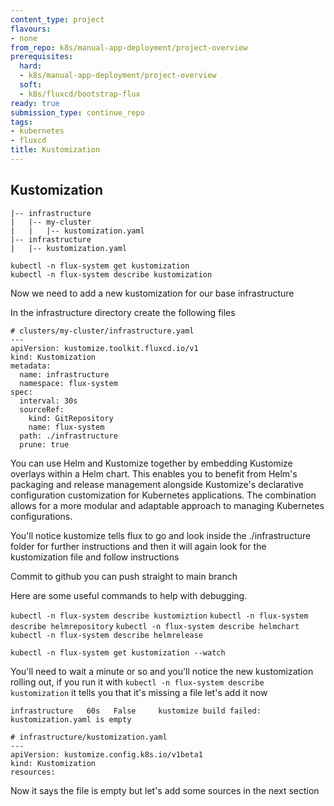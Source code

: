 ```yaml
---
content_type: project
flavours:
- none
from_repo: k8s/manual-app-deployment/project-overview
prerequisites:
  hard:
  - k8s/manual-app-deployment/project-overview
  soft:
  - k8s/fluxcd/bootstrap-flux
ready: true
submission_type: continue_repo
tags:
- kubernetes
- fluxcd
title: Kustomization
---
```


## Kustomization

```
|-- infrastructure
|   |-- my-cluster
|   |   |-- kustomization.yaml
|-- infrastructure
|   |-- kustomization.yaml
```


```
kubectl -n flux-system get kustomization
kubectl -n flux-system describe kustomization
```

Now we need to add a new kustomization for our base infrastructure

In the infrastructure directory create the following files

```
# clusters/my-cluster/infrastructure.yaml
---
apiVersion: kustomize.toolkit.fluxcd.io/v1
kind: Kustomization
metadata:
  name: infrastructure
  namespace: flux-system
spec:
  interval: 30s
  sourceRef:
    kind: GitRepository
    name: flux-system
  path: ./infrastructure
  prune: true
```

You can use Helm and Kustomize together by embedding Kustomize overlays within a Helm chart. This enables you to benefit from Helm's packaging and release management alongside Kustomize's declarative configuration customization for Kubernetes applications. The combination allows for a more modular and adaptable approach to managing Kubernetes configurations.

You'll notice kustomize tells flux to go and look inside the ./infrastructure folder for further instructions and then it will again look for the kustomization file and follow instructions

Commit to github you can push straight to main branch

Here are some useful commands to help with debugging.

`kubectl -n flux-system describe kustomiztion`
`kubectl -n flux-system describe helmrepository`
`kubectl -n flux-system describe helmchart`
`kubectl -n flux-system describe helmrelease`

```
kubectl -n flux-system get kustomization --watch
```

You'll need to wait a minute or so and you'll notice the new kustomization rolling out, if you run it with `kubectl -n flux-system describe kustomization` it tells you that it's missing a file let's add it now

```
infrastructure   60s   False     kustomize build failed: kustomization.yaml is empty 
```

```
# infrastructure/kustomization.yaml
---
apiVersion: kustomize.config.k8s.io/v1beta1
kind: Kustomization
resources:
```

Now it says the file is empty but let's add some sources in the next section
